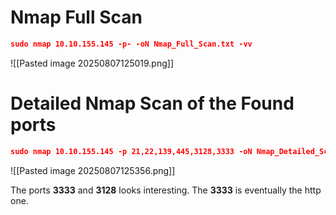# Nmap Full Scan

```json
sudo nmap 10.10.155.145 -p- -oN Nmap_Full_Scan.txt -vv
```

![[Pasted image 20250807125019.png]]

# Detailed Nmap Scan of the Found ports

```json
sudo nmap 10.10.155.145 -p 21,22,139,445,3128,3333 -oN Nmap_Detailed_Scan.txt -vv -sC -sV
```

![[Pasted image 20250807125356.png]]

The ports **3333** and **3128** looks interesting. The **3333** is eventually the http one.



